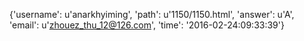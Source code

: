 {'username': u'anarkhyiming', 'path': u'1150/1150.html', 'answer': u'A', 'email': u'zhouez_thu_12@126.com', 'time': '2016-02-24:09:33:39'}